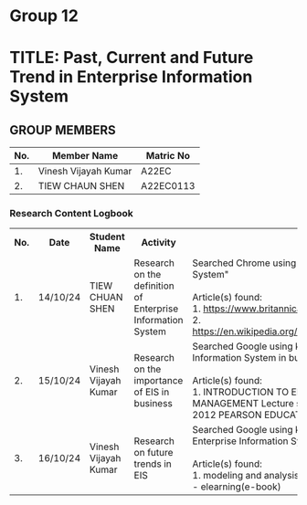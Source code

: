 # Group 12 

# TITLE: Past, Current and Future Trend in Enterprise Information System
## GROUP MEMBERS
|No. | Member Name | Matric No|
|--|--|--|
|1. | Vinesh Vijayah Kumar   |A22EC   |
|2. | TIEW CHAUN SHEN | A22EC0113|


<div class="logbook-section">
    <h3>Research Content Logbook</h3>
    <table>
        <tr>
            <th>No.</th>
            <th>Date</th>
            <th>Student Name</th>
            <th>Activity</th>
            <th>Details</th>
        </tr>
        <tr>
            <td>1.</td>
            <td>14/10/24</td>
            <td>TIEW CHUAN SHEN</td>
            <td>Research on the definition of Enterprise Information System</td>
            <td>Searched Chrome using keyword: "Enterprise Information System"
                <br><br>
                Article(s) found:
                <br>
                1. <a href="https://www.britannica.com/topic/information-system">https://www.britannica.com/topic/information-system</a>
                <br>
                2. <a href="https://en.wikipedia.org/wiki/Enterprise_information_system">https://en.wikipedia.org/wiki/Enterprise_information_system</a>
            </td>
        </tr>
        <tr>
            <td>2.</td>
            <td>  15/10/24</td>
            <td>Vinesh Vijayah Kumar</td>
            <td>Research on the importance of EIS in business</td>
            <td>Searched Google using keyword: "importance of Enterprise Information System in business"
                <br><br>
                Article(s) found:
                <br>
                1. INTRODUCTION TO ENTERPRISE SYSTEM FOR MANAGEMENT Lecture slide chapter 1, COPYRIGHT © 2012 PEARSON EDUCATION, INC. PUBLISHING
                <br> 
            </td>
        </tr>
        <tr>
            <td>3.</td>
            <td>  16/10/24</td>
            <td>Vinesh Vijayah Kumar</td>
            <td>Research on future trends in EIS</td>
            <td>Searched Google using keyword: "future trends in Enterprise Information Systems"
                <br><br>
                Article(s) found:
                <br>
                1. modeling and analysis of Enterprise Information System - elearning(e-book)
                <br>
            </td>
        </tr>
    </table>
</div>

            
